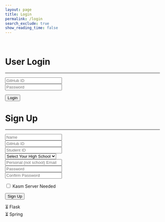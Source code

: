 ```yaml
---
layout: page
title: Login
permalink: /login
search_exclude: true
show_reading_time: false
---
```

<br>

<script src="https://accounts.google.com/gsi/client" async defer></script>

<div class="login-container">
    <!-- Python Login Form -->
    <div class="login-card">
        <h1 id="pythonTitle">User Login</h1>
        <hr>
        <form id="pythonForm" onsubmit="loginBoth(); return false;">
            <div class="form-group">
                <input type="text" id="uid" placeholder="GitHub ID" required>
            </div>
            <div class="form-group">
                <input type="password" id="password" placeholder="Password" required>
            </div>
            <p>
                <button type="submit" class="large primary submit-button">Login</button>
            </p>
            <p id="message" style="color: red;"></p>
        </form>
    </div>
    <div class="signup-card">
        <h1 id="signupTitle">Sign Up</h1>
        <hr>
        <!-- Google OAuth Section (initially hidden) -->
        <div id="oauth-verification" style="display: none; text-align: center; margin-bottom: 2rem;">
            <h3 style="color: #6366f1; margin-bottom: 1rem;">🎓 School Email Verification</h3>
            <p style="margin-bottom: 1.5rem; color: #d1d5db;">
                Please sign in with your school Google account to verify you're a Poway USD student or teacher.
                <br><strong>You must use an email ending in @stu.powayusd.com or @powayusd.com</strong>
            </p>
            <div id="g_id_onload"
                 data-client_id="65827797404-ccjleg7jg4g2an8ddpmhnlca4ii2gk8q.apps.googleusercontent.com"
                 data-callback="handleGoogleSignIn"
                 data-auto_prompt="false">
            </div>
            <div class="g_id_signin" 
                 data-type="standard"
                 data-size="large"
                 data-theme="filled_blue"
                 data-text="signin_with"
                 data-shape="rectangular"
                 data-logo_alignment="left"
                 style="margin-bottom: 1rem;">
            </div>
            <button type="button" class="large secondary" onclick="showSignupForm()" 
                    style="background-color: #6b7280;">
                ← Back to Form
            </button>
            <div id="oauth-status" style="margin-top: 1rem;"></div>
        </div>
        <!-- Signup Form -->
        <form id="signupForm" onsubmit="handleSignupSubmit(event);">
            <div class="form-group">
                <input type="text" id="name" placeholder="Name" required>
            </div>
            <div class="form-group">
                <input type="text" id="signupUid" placeholder="GitHub ID" required>
            </div>
            <div class="form-group">
                <input type="text" id="signupSid" placeholder="Student ID" required>
            </div>
            <div class="form-group">
                <select id="signupSchool" required>
                    <option value="" disabled selected>Select Your High School</option>
                    <option value="Abraxas High School">Abraxas</option>
                    <option value="Del Norte High School">Del Norte</option>
                    <option value="Mt Carmel High School">Mt Carmel</option>
                    <option value="Poway High School">Poway</option>
                    <option value="Poway to Palomar">Poway to Palomar</option>
                    <option value="Rancho Bernardo High School">Rancho Bernardo</option>
                    <option value="Westview High School">Westview</option>
                </select>
            </div>
            <div class="form-group">
                <input type="text" id="signupEmail" placeholder="Personal (not school) Email" required>
            </div>
            <div class="form-group">
                <input type="password" id="signupPassword" placeholder="Password" required>
            </div>
            <!-- Confirm Password Field -->
            <div class="form-group">
                <input type="password" id="confirmPassword" placeholder="Confirm Password" required>
                <div id="password-validation-message" class="validation-message"></div>
            </div>
            <p>
                <label class="switch">
                    <span class="toggle">
                        <input type="checkbox" name="kasmNeeded" id="kasmNeeded">
                        <span class="slider"></span>
                    </span>
                    <span class="label-text">Kasm Server Needed</span>
                </label>
            </p>
            <p>
                <button type="submit" class="large primary submit-button">Sign Up</button>
            </p>
            <!-- Backend Status Display -->
            <div class="backend-status">
                <div id="flaskStatus" class="status-item">
                    <span class="status-icon">⏳</span>
                    <span class="status-text">Flask</span>
                </div>
                <div id="springStatus" class="status-item">
                    <span class="status-icon">⏳</span>
                    <span class="status-text">Spring</span>
                </div>
            </div>
            <div id="overallStatus" class="overall-status hidden"></div>
        </form>
    </div>
</div>

<script type="module">
    import { login, pythonURI, javaURI, fetchOptions } from '{{site.baseurl}}/assets/js/api/config.js';

    let signupFormData = {};
    let verifiedSchoolEmail = null;
    let validationTimeout = null;
    const GOOGLE_CLIENT_ID = "65827797404-ccjleg7jg4g2an8ddpmhnlca4ii2gk8q.apps.googleusercontent.com";

    // Password validation with debouncing (1.5 second delay)
    function validatePasswordsDebounced() {
        // Clear existing timeout
        if (validationTimeout) {
            clearTimeout(validationTimeout);
        }

        // Set new timeout for 1.5 seconds
        validationTimeout = setTimeout(() => {
            validatePasswords();
        }, 1500);
    }

    function validateForm() {
        const password = document.getElementById('signupPassword').value;
        const confirmPassword = document.getElementById('confirmPassword').value;
        const confirmField = document.getElementById('confirmPassword');
        const messageDiv = document.getElementById('password-validation-message');

        // Clear previous validation styles
        confirmField.classList.remove('password-match', 'password-mismatch', 'password-length');
        messageDiv.classList.remove('success', 'error');

        // Don't validate if confirm password is empty
        if (confirmPassword === '') {
            messageDiv.textContent = '';
            return true;
        }

        if (password.length < 8) {
            confirmField.classList.add('password-length');
            messageDiv.classList.add('error');
            messageDiv.textContent = '✗ Passwords must be at least 8 characters long';
            return false;
        }

        if (password === confirmPassword) {
            confirmField.classList.add('password-match');
            messageDiv.classList.add('success');
            messageDiv.textContent = '✓ Passwords match';
            return true;
        } else {
            confirmField.classList.add('password-mismatch');
            messageDiv.classList.add('error');
            messageDiv.textContent = '✗ Passwords do not match';
            return false;
        }
    }

    // Form submission validation
    function validateSignupForm() {
        const password = document.getElementById('signupPassword').value;
        const confirmPassword = document.getElementById('confirmPassword').value;

        if (password !== confirmPassword) {
            alert('Passwords do not match. Please try again.');
            document.getElementById('confirmPassword').focus();
            return false;
        }

        if (password.length < 8) {
            alert('Password must be at least 8 characters long.');
            document.getElementById('signupPassword').focus();
            return false;
        }

        return true;
    }

    // Backend status management
    function updateBackendStatus(backend, status, message = '') {
        const element = document.getElementById(`${backend}Status`);
        const icon = element.querySelector('.status-icon');
        const text = element.querySelector('.status-text');

        // Remove existing status classes
        element.classList.remove('pending', 'success', 'error');

        switch(status) {
            case 'pending':
                element.classList.add('pending');
                icon.textContent = '⏳';
                text.textContent = backend.charAt(0).toUpperCase() + backend.slice(1);
                break;
            case 'success':
                element.classList.add('success');
                icon.textContent = '✅';
                text.textContent = `${backend.charAt(0).toUpperCase() + backend.slice(1)} ✓`;
                break;
            case 'error':
                element.classList.add('error');
                icon.textContent = '❌';
                text.textContent = `${backend.charAt(0).toUpperCase() + backend.slice(1)} ✗`;
                break;
        }
    }

    function updateOverallStatus() {
        const flaskEl = document.getElementById('flaskStatus');
        const springEl = document.getElementById('springStatus');
        const overallEl = document.getElementById('overallStatus');

        const flaskSuccess = flaskEl.classList.contains('success');
        const springSuccess = springEl.classList.contains('success');
        const flaskError = flaskEl.classList.contains('error');
        const springError = springEl.classList.contains('error');

        overallEl.classList.remove('hidden', 'success', 'partial', 'error');

        if (flaskSuccess && springSuccess) {
            overallEl.classList.add('success');
            overallEl.textContent = '🎉 Account created on both backends! You can now login.';
        } else if (flaskSuccess && springError) {
            overallEl.classList.add('partial');
            overallEl.textContent = '⚠️ Flask account created successfully! Spring failed but you can still login.';
        } else if (flaskError && springSuccess) {
            overallEl.classList.add('partial');
            overallEl.textContent = '⚠️ Spring account created! Flask failed - please try again.';
        } else if (flaskError && springError) {
            overallEl.classList.add('error');
            overallEl.textContent = '💥 Both backends failed. Please check your information and try again.';
        }
    }

    window.handleSignupSubmit = function(event) {
        event.preventDefault();

        // Validate form
        const form = document.getElementById('signupForm');
        if (!form.checkValidity()) {
            form.reportValidity();
            return;
        }

        // Check password confirmation
        if (!validateSignupForm()) {
            return;
        }

        // Store form data
        signupFormData = {
            name: document.getElementById("name").value,
            uid: document.getElementById("signupUid").value,
            sid: document.getElementById("signupSid").value,
            school: document.getElementById("signupSchool").value,
            email: document.getElementById("signupEmail").value,
            password: document.getElementById("signupPassword").value,
            kasm_server_needed: document.getElementById("kasmNeeded").checked,
        };

        // Show OAuth verification
        showOAuthVerification();
    }

    function showOAuthVerification() {
        document.getElementById('signupForm').style.display = 'none';
        document.getElementById('oauth-verification').style.display = 'block';
    }

    window.showSignupForm = function() {
        document.getElementById('oauth-verification').style.display = 'none';
        document.getElementById('signupForm').style.display = 'block';
        clearOAuthStatus();
    }

    function clearOAuthStatus() {
        document.getElementById('oauth-status').innerHTML = '';
    }

    function showOAuthStatus(message, isError = false) {
        const statusDiv = document.getElementById('oauth-status');
        statusDiv.innerHTML = `<div class="${isError ? 'oauth-error' : 'oauth-success'}">${message}</div>`;
    }

    window.handleGoogleSignIn = function(response) {
        try {
            const userInfo = parseJwt(response.credential);
            const email = userInfo.email;
            if (!email.endsWith('@stu.powayusd.com') && !email.endsWith('@powayusd.com')) {
                showOAuthStatus('❌ You must use your school email address ending with @stu.powayusd.com or @powayusd.com', true);
                return;
            }
            verifiedSchoolEmail = email;
            showOAuthStatus(`✅ School email verified: ${email}`);

            setTimeout(() => {
                document.getElementById('oauth-verification').style.display = 'none';
                document.getElementById('signupForm').style.display = 'block';

                console.log("About to call signup() with stored data:", signupFormData);
                console.log("pythonURI:", pythonURI);


                signup();
            }, 1500);

        } catch (error) {
            console.error("Error handling Google Sign-In:", error);
            showOAuthStatus('❌ Error processing Google Sign-In. Please try again.', true);
        }
    }

    function parseJwt(token) {
        const base64Url = token.split('.')[1];
        const base64 = base64Url.replace(/-/g, '+').replace(/_/g, '/');
        const jsonPayload = decodeURIComponent(atob(base64).split('').map(function(c) {
            return '%' + ('00' + c.charCodeAt(0).toString(16)).slice(-2);
        }).join(''));
        return JSON.parse(jsonPayload);
    }

    // Initialize password validation when page loads
    window.addEventListener('load', function() {
        const passwordField = document.getElementById('signupPassword');
        const confirmPasswordField = document.getElementById('confirmPassword');

        if (passwordField && confirmPasswordField) {
            // Add debounced validation listeners
            passwordField.addEventListener('input', validatePasswordsDebounced);
            confirmPasswordField.addEventListener('input', validatePasswordsDebounced);
        }

        if (window.google && window.google.accounts) {
            window.google.accounts.id.initialize({
                client_id: GOOGLE_CLIENT_ID,
                callback: handleGoogleSignIn
            });
        }
    });

    // Function to handle both Python and Java login simultaneously
    window.loginBoth = function () {
    javaLogin();  // Call Java login
    pythonLogin();
};
    // Function to handle Python login
    window.pythonLogin = function () {
        const options = {
            URL: `${pythonURI}/api/authenticate`,
            callback: pythonDatabase,
            message: "message",
            method: "POST",
            cache: "no-cache",
            body: {
                uid: document.getElementById("uid").value,
                password: document.getElementById("password").value,
            }
        };
        login(options);
    }
    // Function to handle Java login
    window.javaLogin = function () {
    const loginURL = `${javaURI}/authenticate`;
    const databaseURL = `${javaURI}/api/person/get`;
    const signupURL = `${javaURI}/api/person/create`;
    const userCredentials = JSON.stringify({
        uid: document.getElementById("uid").value,
        password: document.getElementById("password").value,
    });
    const loginOptions = {
        ...fetchOptions,
        method: "POST",
        body: userCredentials,
    };
    console.log("Attempting Java login...");
    fetch(loginURL, loginOptions)
        .then(response => {
            if (!response.ok) {
                throw new Error("Invalid login");
            }
            return response.json();
        })
        .then(data => {
            console.log("Login successful!", data);
            window.location.href = '{{site.baseurl}}/profile';
            // Fetch database after login success using fetchOptions
            return fetch(databaseURL, fetchOptions);
        })
        .then(response => {
            if (!response.ok) {
                throw new Error(`Spring server response: ${response.status}`);
            }
            return response.json();
        })
        .then(data => {
            console.log("Java database response:", data);
        })
        .catch(error => {
            console.error("Login failed:", error.message);
            // If login fails, attempt account creation
            if (error.message === "Invalid login") {
                // alert("Login for Spring failed. Creating a new Java account...");
                const signupData = JSON.stringify({
                    uid: document.getElementById("uid").value,
                    sid: "0000000",
                    email: document.getElementById("uid").value + "@gmail.com",
                    dob: "11-01-2024", // Static date, can be modified
                    name: document.getElementById("uid").value,
                    password: document.getElementById("password").value,
                    kasmServerNeeded: false,
                });
                const signupOptions = {
                    ...fetchOptions,
                    method: "POST",
                    body: signupData,
                };
                fetch(signupURL, signupOptions)
                    .then(signupResponse => {
                        if (!signupResponse.ok) {
                            throw new Error("Account creation failed!");
                        }
                        return signupResponse.json();
                    })
                    .then(signupResult => {
                        console.log("Account creation successful!", signupResult);
                        // alert("Account Creation Successful. Logging you into Flask/Spring!");
                        // Retry login after account creation
                        return fetch(loginURL, loginOptions);
                    })
                    .then(newLoginResponse => {
                        if (!newLoginResponse.ok) {
                            throw new Error("Login failed after account creation");
                        }
                        console.log("Login successful after account creation!");
                        // Fetch database after successful login
                        return fetch(databaseURL, fetchOptions);
                    })
                    .then(response => {
                        if (!response.ok) {
                            throw new Error(`Spring server response: ${response.status}`);
                        }
                        return response.json();
                    })
                    .then(data => {
                        console.log("Java database response:", data);
                    })
                    .catch(newLoginError => {
                        console.error("Error after account creation:", newLoginError.message);
                    });
            } else {
                console.log("Logged in!");
            }
        });
};
    // Function to fetch and display Python data
    function pythonDatabase() {
        const URL = `${pythonURI}/api/id`;
        fetch(URL, fetchOptions)
            .then(response => {
                if (!response.ok) {
                    throw new Error(`Flask server response: ${response.status}`);
                }
                return response.json();
            })
            .then(data => {
                window.location.href = '{{site.baseurl}}/profile';
            })
            .catch(error => {
                document.getElementById("message").textContent = `Error: ${error.message}`;
            });
    }  
    window.signup = function () {
        const signupButton = document.querySelector(".signup-card button");
        // Disable the button and change its color
        signupButton.disabled = true;
        signupButton.classList.add("disabled");
        // Reset status indicators
        updateBackendStatus('flask', 'pending');
        updateBackendStatus('spring', 'pending');
        document.getElementById('overallStatus').classList.add('hidden');

        const data = signupFormData && Object.keys(signupFormData).length > 0 ? signupFormData : {
            name: document.getElementById("name").value,
            uid: document.getElementById("signupUid").value,
            sid: document.getElementById("signupSid").value,
            school: document.getElementById("signupSchool").value,
            email: document.getElementById("signupEmail").value,
            password: document.getElementById("signupPassword").value,
            kasm_server_needed: document.getElementById("kasmNeeded").checked,
        };

        const signupDataJava = {
            uid: data.uid,
            sid: data.sid,
            email: data.email,
            dob: "11-01-2024",
            name: data.name,
            password: data.password,
            kasmServerNeeded: data.kasm_server_needed,
        };

        if (verifiedSchoolEmail) {
            console.log("Account created with verified school email:", verifiedSchoolEmail);
        }

        console.log("Sending this data to Flask:", JSON.stringify(data, null, 2));
        console.log("Request URL:", `${pythonURI}/api/user`);

        // Flask Backend Request
        const flaskPromise = fetch(`${pythonURI}/api/user`, {
            method: "POST",
            headers: {
                "Content-Type": "application/json"
            },
            body: JSON.stringify(data)
        })
        .then(response => {
            if (response.ok) {
                updateBackendStatus('flask', 'success');
                return response.json();
            } else {
                return response.text().then(errorText => {
                    console.log("Flask error details:", errorText);
                    throw new Error(`Flask: ${response.status} - ${errorText}`);
                });
            }
        })
        .catch(error => {
            console.error("Flask signup error:", error);
            updateBackendStatus('flask', 'error');
            throw error;
        });

        // Spring Backend Request
        const springPromise = fetch(`${javaURI}/api/person/create`, {
            method: "POST",
            headers: {
                "Content-Type": "application/json"
            },
            body: JSON.stringify(signupDataJava)
        })
        .then(response => {
            if (response.ok) {
                updateBackendStatus('spring', 'success');
                return response.json();
            } else {
                throw new Error(`Spring: ${response.status}`);
            }
        })
        .catch(error => {
            console.error("Spring signup error:", error);
            updateBackendStatus('spring', 'error');
            throw error;
        });

        // Handle both requests
        Promise.allSettled([flaskPromise, springPromise])
            .then(results => {
                const [flaskResult, springResult] = results;

                console.log("Flask result:", flaskResult);
                console.log("Spring result:", springResult);

                // Update overall status after both complete
                setTimeout(updateOverallStatus, 500);

                // Re-enable button
                signupButton.disabled = false;
                signupButton.classList.remove("disabled");
            });
    }
    function javaDatabase() {
        const URL = `${javaURI}/api/person/get`;
        fetch(URL, fetchOptions)
            .then(response => {
                if (!response.ok) {
                    throw new Error(`Spring server response: ${response.status}`);
                }
                return response.json();
            })
            .catch(error => {
                console.error("Java Database Error:", error);
            });
    }
</script>
